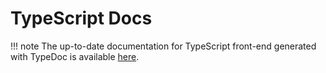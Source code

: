 # TypeScript Docs

!!! note
    The up-to-date documentation for TypeScript front-end generated with TypeDoc is 
	available [here](/typedoc/).
